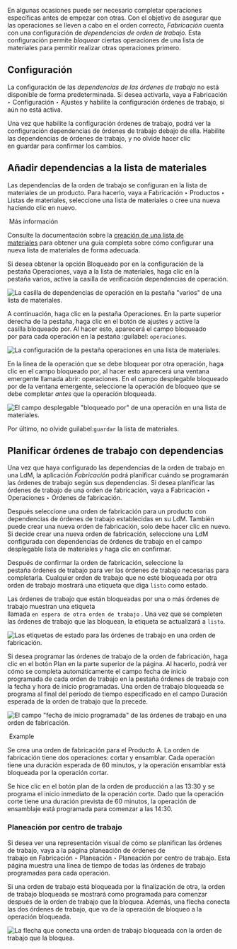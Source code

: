 En algunas ocasiones puede ser necesario completar operaciones específicas antes de empezar con otras. Con el objetivo de asegurar que las operaciones se lleven a cabo en el orden correcto, _Fabricación_ cuenta con una configuración de _dependencias de orden de trabajo_. Esta configuración permite _bloquear_ ciertas operaciones de una lista de materiales para permitir realizar otras operaciones primero.

## Configuración[](https://www.odoo.com/documentation/17.0/es/applications/inventory_and_mrp/manufacturing/advanced_configuration/work_order_dependencies.html#configuration "Enlazar permanentemente con este título")

La configuración de las _dependencias de las órdenes de trabajo_ no está disponible de forma predeterminada. Si desea activarla, vaya a Fabricación ‣ Configuración ‣ Ajustes y habilite la configuración órdenes de trabajo, si aún no está activa.

Una vez que habilite la configuración órdenes de trabajo, podrá ver la configuración dependencias de órdenes de trabajo debajo de ella. Habilite las dependencias de órdenes de trabajo, y no olvide hacer clic en guardar para confirmar los cambios.

## Añadir dependencias a la lista de materiales[](https://www.odoo.com/documentation/17.0/es/applications/inventory_and_mrp/manufacturing/advanced_configuration/work_order_dependencies.html#add-dependencies-to-bom "Enlazar permanentemente con este título")

Las dependencias de la orden de trabajo se configuran en la lista de materiales de un producto. Para hacerlo, vaya a Fabricación ‣ Productos ‣ Listas de materiales, seleccione una lista de materiales o cree una nueva haciendo clic en nuevo.

 Más información

Consulte la documentación sobre la [creación de una lista de materiales](https://www.odoo.com/documentation/17.0/es/applications/inventory_and_mrp/manufacturing/basic_setup/bill_configuration.html) para obtener una guía completa sobre cómo configurar una nueva lista de materiales de forma adecuada.

Si desea obtener la opción Bloqueado por en la configuración de la pestaña Operaciones, vaya a la lista de materiales, haga clic en la pestaña varios, active la casilla de verificación dependencias de operación.

![La casilla de dependencias de operación en la pestaña "varios" de una lista de materiales.](https://www.odoo.com/documentation/17.0/es/_images/operation-dependencies.png)

A continuación, haga clic en la pestaña Operaciones. En la parte superior derecha de la pestaña, haga clic en el botón de ajustes y active la casilla bloqueado por. Al hacer esto, aparecerá el campo bloqueado por para cada operación en la pestaña :guilabel: `operaciones`.

![La configuración de la pestaña operaciones en una lista de materiales.](https://www.odoo.com/documentation/17.0/es/_images/operations-settings.png)

En la línea de la operación que se debe bloquear por otra operación, haga clic en el campo bloqueado por, al hacer esto aparecerá una ventana emergente llamada abrir: operaciones. En el campo desplegable bloqueado por de la ventana emergente, seleccione la operación de bloqueo que se debe completar _antes_ que la operación bloqueada.

![El campo desplegable "bloqueado por" de una operación en una lista de materiales.](https://www.odoo.com/documentation/17.0/es/_images/blocked-by.png)

Por último, no olvide guilabel:`guardar` la lista de materiales.

## Planificar órdenes de trabajo con dependencias[](https://www.odoo.com/documentation/17.0/es/applications/inventory_and_mrp/manufacturing/advanced_configuration/work_order_dependencies.html#plan-work-orders-using-dependencies "Enlazar permanentemente con este título")

Una vez que haya configurado las dependencias de la orden de trabajo en una LdM, la aplicación _Fabricación_ podrá planificar cuándo se programarán las órdenes de trabajo según sus dependencias. Si desea planificar las órdenes de trabajo de una orden de fabricación, vaya a Fabricación ‣ Operaciones ‣ Órdenes de fabricación.

Después seleccione una orden de fabricación para un producto con dependencias de órdenes de trabajo establecidas en su LdM. También puede crear una nueva orden de fabricación, solo debe hacer clic en nuevo. Si decide crear una nueva orden de fabricación, seleccione una LdM configurada con dependencias de órdenes de trabajo en el campo desplegable lista de materiales y haga clic en confirmar.

Después de confirmar la orden de fabricación, seleccione la pestaña órdenes de trabajo para ver las órdenes de trabajo necesarias para completarla. Cualquier orden de trabajo que no esté bloqueada por otra orden de trabajo mostrará una etiqueta que diga `listo` como estado.

Las órdenes de trabajo que están bloqueadas por una o más órdenes de trabajo muestran una etiqueta llamada `en espera de otra orden de trabajo` . Una vez que se completen las órdenes de trabajo que las bloquean, la etiqueta se actualizará a `listo`.

![Las etiquetas de estado para las órdenes de trabajo en una orden de fabricación.](https://www.odoo.com/documentation/17.0/es/_images/work-order-status.png)

Si desea programar las órdenes de trabajo de la orden de fabricación, haga clic en el botón Plan en la parte superior de la página. Al hacerlo, podrá ver cómo se completa automáticamente el campo fecha de inicio programada de cada orden de trabajo en la pestaña órdenes de trabajo con la fecha y hora de inicio programadas. Una orden de trabajo bloqueada se programa al final del período de tiempo especificado en el campo Duración esperada de la orden de trabajo que la precede.

![El campo "fecha de inicio programada" de las órdenes de trabajo en una orden de fabricación.](https://www.odoo.com/documentation/17.0/es/_images/scheduled-start-date.png)

 Example

Se crea una orden de fabricación para el Producto A. La orden de fabricación tiene dos operaciones: cortar y ensamblar. Cada operación tiene una duración esperada de 60 minutos, y la operación ensamblar está bloqueada por la operación cortar.

Se hice clic en el botón plan de la orden de producción a las 13:30 y se programa el inicio inmediato de la operación corte. Dado que la operación corte tiene una duración prevista de 60 minutos, la operación de ensamblaje está programada para comenzar a las 14:30.

### Planeación por centro de trabajo[](https://www.odoo.com/documentation/17.0/es/applications/inventory_and_mrp/manufacturing/advanced_configuration/work_order_dependencies.html#planning-by-workcenter "Enlazar permanentemente con este título")

Si desea ver una representación visual de cómo se planifican las órdenes de trabajo, vaya a la página planeación de órdenes de trabajo en Fabricación ‣ Planeación ‣ Planeación por centro de trabajo. Esta página muestra una línea de tiempo de todas las órdenes de trabajo programadas para cada operación.

Si una orden de trabajo está bloqueada por la finalización de otra, la orden de trabajo bloqueada se mostrará como programada para comenzar después de la orden de trabajo que la bloquea. Además, una flecha conecta las dos órdenes de trabajo, que va de la operación de bloqueo a la operación bloqueada.

![La flecha que conecta una orden de trabajo bloqueada con la orden de trabajo que la bloquea.](https://www.odoo.com/documentation/17.0/es/_images/planning-arrow.png)